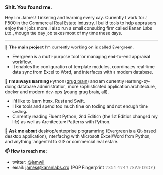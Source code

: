 ### Shit. You found me.

Hey I'm James! Tinkering and learning every day. Currently I work for a F500 in the Commercial Real Estate industry. I build tools to help appraisers enjoy their jobs more. I also run a small consulting firm called Kanan Labs Ltd., though the day job takes most of my time these days.

---

**🔭 The main project** I’m currently working on is called Evergreen.
* Evergreen is a multi-purpose tool for managing end-to-end appraisal workflow.
* It enables the configuration of template modules, coordinates real-time data sync from Excel to Word, and interfaces with a modern database.

**🌱 I’m always learning** Python ([grug brain](https://grugbrain.dev)) and am currently learning-by-doing database administration, more sophisticated application architecture, docker and modern dev-ops (young grug brain, all).
* I'd like to learn htmx, Rust and Swift.
* I like tools and spend too much time on tooling and not enough time coding.
* Currently reading Fluent Python, 2nd Edition (the 1st Edition changed my life) as well as Architecture Patterns with Python.

**💬 Ask me about** desktop/enterprise programming (Evergreen is a Qt-based desktop application), interfacing with Microsoft Excel/Word from Python, and anything tangential to GIS or commercial real estate.

**📫 How to reach me:**
* twitter: [@jamwil](https://twitter.com/jamwil)
* email: james@kananlabs.org (PGP Fingerprint 𝟽𝟹𝟻𝟺 𝟺𝟽𝟺𝟽 𝟽𝟾𝙰𝟿 𝙳𝟿𝙳𝙵)
